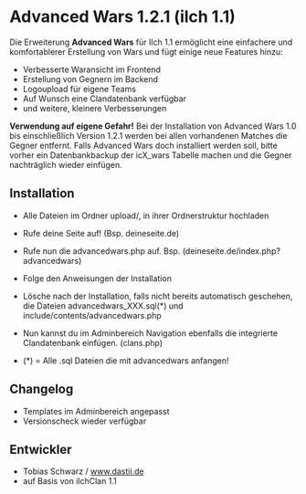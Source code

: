 # Advanced Wars 1.2.1 (ilch 1.1)

Die Erweiterung **Advanced Wars** für Ilch 1.1 ermöglicht eine einfachere und komfortablerer Erstellung von Wars und fügt einige neue Features hinzu:


- Verbesserte Waransicht im Frontend
- Erstellung von Gegnern im Backend
- Logoupload für eigene Teams
- Auf Wunsch eine Clandatenbank verfügbar
- und weitere, kleinere Verbesserungen

**Verwendung auf eigene Gefahr!**
Bei der Installation von Advanced Wars 1.0 bis einschließlich Version 1.2.1 werden bei allen vorhandenen Matches die Gegner entfernt. Falls Advanced Wars doch installiert werden soll, bitte vorher ein Datenbankbackup der icX_wars Tabelle machen und die Gegner nachträglich wieder einfügen.

## Installation

- Alle Dateien im Ordner upload/, in ihrer Ordnerstruktur hochladen
- Rufe deine Seite auf! (Bsp. deineseite.de)
- Rufe nun die advancedwars.php auf. Bsp. (deineseite.de/index.php?advancedwars)
- Folge den Anweisungen der Installation
- Lösche nach der Installation, falls nicht bereits automatisch geschehen, die Dateien advancedwars_XXX.sql(*) und include/contents/advancedwars.php
- Nun kannst du im Adminbereich Navigation ebenfalls die integrierte Clandatenbank einfügen. (clans.php)

- (*) = Alle .sql Dateien die mit advancedwars anfangen!

## Changelog

- Templates im Adminbereich angepasst
- Versionscheck wieder verfügbar

## Entwickler

- Tobias Schwarz / www.dastii.de
- auf Basis von ilchClan 1.1

